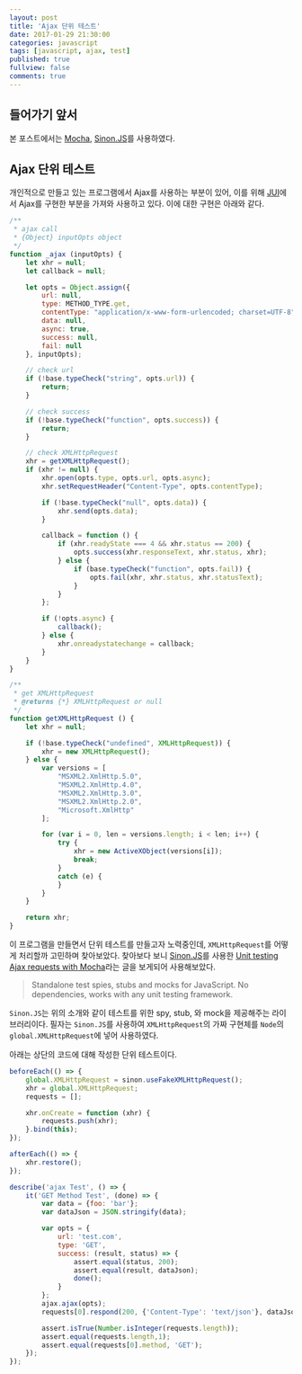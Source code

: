 ```yaml
---
layout: post
title: 'Ajax 단위 테스트'
date: 2017-01-29 21:30:00
categories: javascript
tags: [javascript, ajax, test]
published: true
fullview: false
comments: true
---
```


## 들어가기 앞서

본 포스트에서는 [Mocha](https://mochajs.org/), [Sinon.JS](http://sinonjs.org/)를 사용하였다.

## Ajax 단위 테스트

개인적으로 만들고 있는 프로그램에서 Ajax를 사용하는 부분이 있어, 이를 위해 [JUI](jui.io)에서 Ajax를 구현한 부분을 가져와 사용하고 있다. 이에 대한 구현은 아래와 같다.

```javascript
/**
 * ajax call
 * {Object} inputOpts object
 */
function _ajax (inputOpts) {
	let xhr = null;
	let callback = null;

	let opts = Object.assign({
		url: null,
		type: METHOD_TYPE.get,
		contentType: "application/x-www-form-urlencoded; charset=UTF-8",
		data: null,
		async: true,
		success: null,
		fail: null
	}, inputOpts);

	// check url
	if (!base.typeCheck("string", opts.url)) {
		return;
	}

	// check success
	if (!base.typeCheck("function", opts.success)) {
		return;
	}

	// check XMLHttpRequest
	xhr = getXMLHttpRequest();
	if (xhr != null) {
		xhr.open(opts.type, opts.url, opts.async);
		xhr.setRequestHeader("Content-Type", opts.contentType);

		if (!base.typeCheck("null", opts.data)) {
			xhr.send(opts.data);
		}

		callback = function () {
			if (xhr.readyState === 4 && xhr.status == 200) {
				opts.success(xhr.responseText, xhr.status, xhr);
			} else {
				if (base.typeCheck("function", opts.fail)) {
					opts.fail(xhr, xhr.status, xhr.statusText);
				}
			}
		};

		if (!opts.async) {
			callback();
		} else {
			xhr.onreadystatechange = callback;
		}
	}
}

/**
 * get XMLHttpRequest
 * @returns {*} XMLHttpRequest or null
 */
function getXMLHttpRequest () {
	let xhr = null;

	if (!base.typeCheck("undefined", XMLHttpRequest)) {
		xhr = new XMLHttpRequest();
	} else {
		var versions = [
			"MSXML2.XmlHttp.5.0",
			"MSXML2.XmlHttp.4.0",
			"MSXML2.XmlHttp.3.0",
			"MSXML2.XmlHttp.2.0",
			"Microsoft.XmlHttp"
		];

		for (var i = 0, len = versions.length; i < len; i++) {
			try {
				xhr = new ActiveXObject(versions[i]);
				break;
			}
			catch (e) {
			}
		}
	}

	return xhr;
}
```

이 프로그램을 만들면서 단위 테스트를 만들고자 노력중인데, `XMLHttpRequest`를 어떻게 처리할까 고민하며 찾아보았다. 찾아보다 보니 [Sinon.JS](http://sinonjs.org/)를 사용한 [Unit testing Ajax requests with Mocha](https://www.airpair.com/javascript/posts/unit-testing-ajax-requests-with-mocha)라는 글을 보게되어 사용해보았다.

> Standalone test spies, stubs and mocks for JavaScript.
No dependencies, works with any unit testing framework.

`Sinon.JS`는 위의 소개와 같이 테스트를 위한 spy, stub, 와 mock을 제공해주는 라이브러리이다. 필자는 `Sinon.JS`를 사용하여 `XMLHttpRequest`의 가짜 구현체를 `Node`의 `global.XMLHttpRequest`에 넣어 사용하였다.

아래는 상단의 코드에 대해 작성한 단위 테스트이다.

```javascript
beforeEach(() => {
    global.XMLHttpRequest = sinon.useFakeXMLHttpRequest();
    xhr = global.XMLHttpRequest;
    requests = [];

    xhr.onCreate = function (xhr) {
        requests.push(xhr);
    }.bind(this);
});

afterEach(() => {
    xhr.restore();
});

describe('ajax Test', () => {
    it('GET Method Test', (done) => {
        var data = {foo: 'bar'};
        var dataJson = JSON.stringify(data);

        var opts = {
            url: 'test.com',
            type: 'GET',
            success: (result, status) => {
                assert.equal(status, 200);
                assert.equal(result, dataJson);
                done();
            }
        };
        ajax.ajax(opts);
        requests[0].respond(200, {'Content-Type': 'text/json'}, dataJson);

        assert.isTrue(Number.isInteger(requests.length));
        assert.equal(requests.length,1);
        assert.equal(requests[0].method, 'GET');
    });
});
```